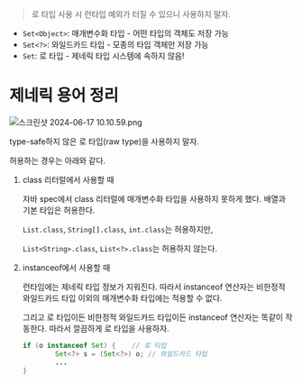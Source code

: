 > 로 타입 사용 시 런타입 예외가 터질 수 있으니 사용하지 말자.

- `Set<Object>`: 매개변수화 타입 - 어떤 타입의 객체도 저장 가능
- `Set<?>`: 와일드카드 타입 - 모종의 타입 객체만 저장 가능
- `Set`: 로 타입 - 제네릭 타입 시스템에 속하지 않음!
>

# 제네릭 용어 정리

![스크린샷 2024-06-17 10.10.59.png](https://prod-files-secure.s3.us-west-2.amazonaws.com/fbc70dbe-7cd1-4fee-b7ab-3b08ed457a1b/9931f096-66a2-4244-88f9-90c80a39a7c7/%E1%84%89%E1%85%B3%E1%84%8F%E1%85%B3%E1%84%85%E1%85%B5%E1%86%AB%E1%84%89%E1%85%A3%E1%86%BA_2024-06-17_10.10.59.png)

type-safe하지 않은 로 타입(raw type)을 사용하지 말자.

허용하는 경우는 아래와 같다.

1. class 리터럴에서 사용할 때

   자바 spec에서 class 리터럴에 매개변수화 타입을 사용하지 못하게 했다. 배열과 기본 타입은 허용한다.

   `List.class`, `String[].class`, `int.class`는 허용하지만,

   `List<String>.class`, `List<?>.class`는 허용하지 않는다.

2. instanceof에서 사용할 때

   런타임에는 제네릭 타입 정보가 지워진다. 따라서 instanceof 연산자는 비한정적 와일드카드 타입 이외의 매개변수화 타입에는 적용할 수 없다.

   그리고 로 타입이든 비한정적 와일드카드 타입이든 instanceof 연산자는 똑같이 작동한다. 따라서 깔끔하게 로 타입을 사용하자.

    ```java
    if (o instanceof Set) {    // 로 타입
    		Set<?> s = (Set<?>) o; // 와일드카드 타입
    		...
    }
    ```
